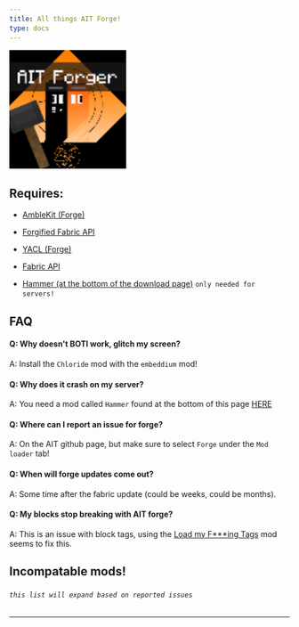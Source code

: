 ```yaml
---
title: All things AIT Forge!
type: docs
---
```


![Forge](images/forge.png)

## Requires:
- [AmbleKit (Forge)](https://modrinth.com/mod/amblekit/versions?l=forge)

- [Forgified Fabric API](https://modrinth.com/mod/forgified-fabric-api/versions)

- [YACL (Forge)](https://modrinth.com/mod/yacl/versions?l=forge)

- [Fabric API](https://modrinth.com/mod/fabric-api/versions?g=1.20.1)

- [Hammer (at the bottom of the download page)](https://modrinth.com/mod/ait/version/1.0.0+1.2.7) `only needed for servers!`



## FAQ

#### Q: Why doesn't BOTI work, glitch my screen?
A: Install the `Chloride` mod with the `embeddium` mod!

#### Q: Why does it crash on my server?
A: You need a mod called `Hammer` found at the bottom of this page [HERE](https://modrinth.com/mod/ait/version/1.0.0+1.2.7)

#### Q: Where can I report an issue for forge?
A: On the AIT github page, but make sure to select `Forge` under the `Mod loader` tab!

#### Q: When will forge updates come out?
A: Some time after the fabric update (could be weeks, could be months).

#### Q: My blocks stop breaking with AIT forge?
A: This is an issue with block tags, using the [Load my F***ing Tags](https://modrinth.com/mod/lmft) mod seems to fix this.


## Incompatable mods!
###### `this list will expand based on reported issues`
-----

